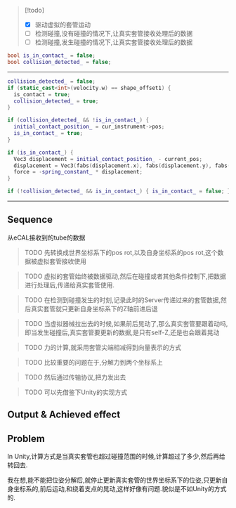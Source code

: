 
>[!todo]
>- [x] 驱动虚拟的套管运动
>- [ ] 检测碰撞,没有碰撞的情况下,让真实套管接收处理后的数据
>- [ ] 检测碰撞,发生碰撞的情况下,让真实套管接收处理后的数据

```cpp
bool is_in_contact_ = false;
bool collision_detected_ = false;
```

---

```cpp
collision_detected_ = false;
if (static_cast<int>(velocity.w) == shape_offset1) {  
  is_contact = true;  
  collision_detected_ = true;  
}

if (collision_detected_ && !is_in_contact_) {  
  initial_contact_position_ = cur_instrument->pos;  
  is_in_contact_ = true;  
}

if (is_in_contact_) {  
  Vec3 displacement = initial_contact_position_ - current_pos;  
  displacement = Vec3(fabs(displacement.x), fabs(displacement.y), fabs(displacement.z));  
  force = -spring_constant_ * displacement;  
}

if (!collision_detected_ && is_in_contact_) { is_in_contact_ = false; }
```
---

## Sequence  
  
从eCAL接收到的tube的数据  
  
>TODO 先转换成世界坐标系下的pos rot,以及自身坐标系的pos rot,这个数据被虚拟套管接收使用  
  
>TODO 虚拟的套管始终被数据驱动,然后在碰撞或者其他条件控制下,把数据进行处理后,传递给真实套管使用.  
  
>TODO 在检测到碰撞发生的时刻,记录此时的Server传递过来的套管数据,然后真实套管就只更新自身坐标系下的Z轴前进后退  
  
>TODO 当虚拟器械拉出去的时候,如果前后晃动了,那么真实套管要跟着动吗,即当发生碰撞后,真实套管要更新的数据,是只有self-Z,还是也会跟着晃动  
  
>TODO 力的计算,就采用套管尖端相减得到向量表示的方式  
  
>TODO 比较重要的问题在于,分解力到两个坐标系上  
  
>TODO 然后通过传输协议,把力发出去  
  
>TODO 可以先借鉴下Unity的实现方式  
  
  
  
## Output & Achieved effect  
  
  
## Problem  
  
In Unity,计算方式是当真实套管也超过碰撞范围的时候,计算超过了多少,然后再给转回去.  
  
我在想,能不能把位姿分解后,就停止更新真实套管的世界坐标系下的位姿,只更新自身坐标系的,前后运动,和绕着支点的晃动,这样好像有问题.貌似是不如Unity的方式的.